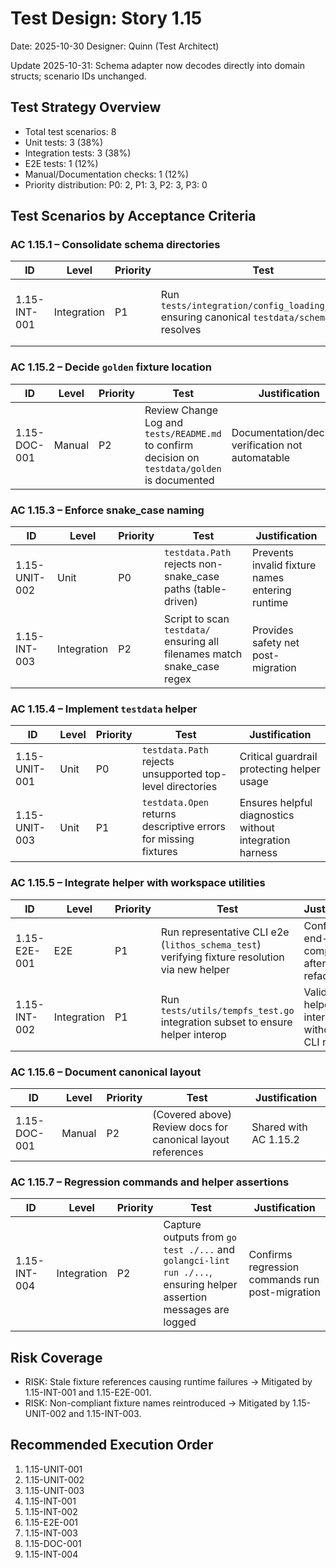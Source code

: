 # Test Design: Story 1.15

Date: 2025-10-30
Designer: Quinn (Test Architect)

Update 2025-10-31: Schema adapter now decodes directly into domain structs; scenario IDs unchanged.

## Test Strategy Overview

- Total test scenarios: 8
- Unit tests: 3 (38%)
- Integration tests: 3 (38%)
- E2E tests: 1 (12%)
- Manual/Documentation checks: 1 (12%)
- Priority distribution: P0: 2, P1: 3, P2: 3, P3: 0

## Test Scenarios by Acceptance Criteria

### AC 1.15.1 – Consolidate schema directories

| ID             | Level       | Priority | Test                                                            | Justification |
|----------------|-------------|----------|-----------------------------------------------------------------|---------------|
| 1.15-INT-001   | Integration | P1       | Run `tests/integration/config_loading_test.go` ensuring canonical `testdata/schemas` path resolves | Validates runtime code after directory merge |

### AC 1.15.2 – Decide `golden` fixture location

| ID             | Level       | Priority | Test                                                            | Justification |
|----------------|-------------|----------|-----------------------------------------------------------------|---------------|
| 1.15-DOC-001   | Manual      | P2       | Review Change Log and `tests/README.md` to confirm decision on `testdata/golden` is documented | Documentation/decision verification not automatable |

### AC 1.15.3 – Enforce snake_case naming

| ID             | Level       | Priority | Test                                                            | Justification |
|----------------|-------------|----------|-----------------------------------------------------------------|---------------|
| 1.15-UNIT-002  | Unit        | P0       | `testdata.Path` rejects non-snake_case paths (table-driven)      | Prevents invalid fixture names entering runtime |
| 1.15-INT-003   | Integration | P2       | Script to scan `testdata/` ensuring all filenames match snake_case regex | Provides safety net post-migration |

### AC 1.15.4 – Implement `testdata` helper

| ID             | Level       | Priority | Test                                                            | Justification |
|----------------|-------------|----------|-----------------------------------------------------------------|---------------|
| 1.15-UNIT-001  | Unit        | P0       | `testdata.Path` rejects unsupported top-level directories        | Critical guardrail protecting helper usage |
| 1.15-UNIT-003  | Unit        | P1       | `testdata.Open` returns descriptive errors for missing fixtures | Ensures helpful diagnostics without integration harness |

### AC 1.15.5 – Integrate helper with workspace utilities

| ID             | Level       | Priority | Test                                                            | Justification |
|----------------|-------------|----------|-----------------------------------------------------------------|---------------|
| 1.15-E2E-001   | E2E         | P1       | Run representative CLI e2e (`lithos_schema_test`) verifying fixture resolution via new helper | Confirms end-to-end compatibility after refactor |
| 1.15-INT-002   | Integration | P1       | Run `tests/utils/tempfs_test.go` integration subset to ensure helper interop | Validates helper interaction without full CLI run |

### AC 1.15.6 – Document canonical layout

| ID             | Level       | Priority | Test                                                            | Justification |
|----------------|-------------|----------|-----------------------------------------------------------------|---------------|
| 1.15-DOC-001   | Manual      | P2       | (Covered above) Review docs for canonical layout references     | Shared with AC 1.15.2 |

### AC 1.15.7 – Regression commands and helper assertions

| ID             | Level       | Priority | Test                                                            | Justification |
|----------------|-------------|----------|-----------------------------------------------------------------|---------------|
| 1.15-INT-004   | Integration | P2       | Capture outputs from `go test ./...` and `golangci-lint run ./...`, ensuring helper assertion messages are logged | Confirms regression commands run post-migration |

## Risk Coverage

- RISK: Stale fixture references causing runtime failures → Mitigated by 1.15-INT-001 and 1.15-E2E-001.
- RISK: Non-compliant fixture names reintroduced → Mitigated by 1.15-UNIT-002 and 1.15-INT-003.

## Recommended Execution Order

1. 1.15-UNIT-001
2. 1.15-UNIT-002
3. 1.15-UNIT-003
4. 1.15-INT-001
5. 1.15-INT-002
6. 1.15-E2E-001
7. 1.15-INT-003
8. 1.15-DOC-001
9. 1.15-INT-004
